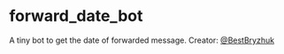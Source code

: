 # forward_date_bot

A tiny bot to get the date of forwarded message. Creator: [@BestBryzhuk](https://t.me/BestBryzhuk)
